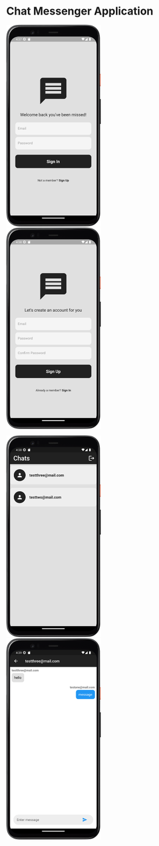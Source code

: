 # Chat Messenger Application
<p float="left">
  <img src="assets/signin-screen.png" width="250" />
  &nbsp;&nbsp;&nbsp;&nbsp;&nbsp;  
  <img src="assets/signup-screen.png" width="250" />
  &nbsp;&nbsp;&nbsp;&nbsp;&nbsp;
</p>
<p float="left">
  <img src="assets/home-screen.png" width="250" />
  &nbsp;&nbsp;&nbsp;&nbsp;&nbsp;  
  <img src="assets/chat-screen.png" width="250" />
  &nbsp;&nbsp;&nbsp;&nbsp;&nbsp;
</p>